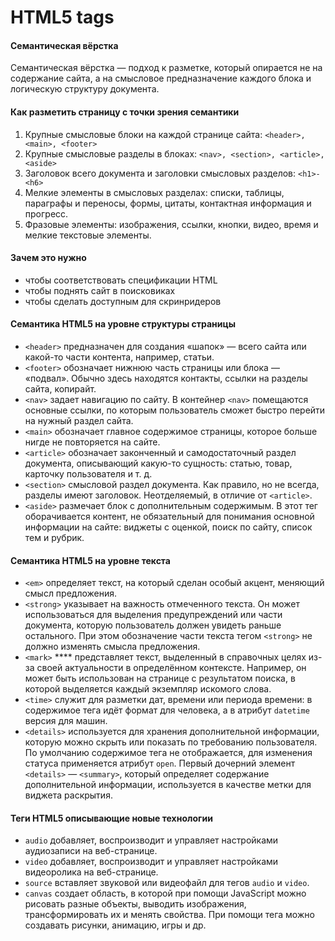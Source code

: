 # HTML5 tags

#### Семантическая вёрстка

Семантическая вёрстка — подход к разметке, который опирается не на содержание сайта, а на смысловое предназначение каждого блока и логическую структуру документа.&#x20;

#### Как разметить страницу с точки зрения семантики

1. Крупные смысловые блоки на каждой странице сайта: `<header>, <main>, <footer>`
2. Крупные смысловые разделы в блоках: `<nav>, <section>, <article>, <aside>`
3. Заголовок всего документа и заголовки смысловых разделов: `<h1>-<h6>`
4. Мелкие элементы в смысловых разделах: списки, таблицы, параграфы и переносы, формы, цитаты, контактная информация и прогресс.
5. Фразовые элементы: изображения, ссылки, кнопки, видео, время и мелкие текстовые элементы.

#### Зачем это нужно

* чтобы соответствовать спецификации HTML
* чтобы поднять сайт в поисковиках
* чтобы сделать доступным для скринридеров

#### Семантика HTML5 на уровне структуры страницы

* `<header>` предназначен для создания «шапок» — всего сайта или какой-то части контента, например, статьи.
* `<footer>` обозначает нижнюю часть страницы или блока — «подвал». Обычно здесь находятся контакты, ссылки на разделы сайта, копирайт.
* `<nav>` задает навигацию по сайту. В контейнер `<nav>` помещаются основные ссылки, по которым пользователь сможет быстро перейти на нужный раздел сайта.
* `<main>` обозначает главное содержимое страницы, которое больше нигде не повторяется на сайте.
* `<article>` обозначает законченный и самодостаточный раздел документа, описывающий какую-то сущность: статью, товар, карточку пользователя и т. д.
* `<section>` смысловой раздел документа. Как правило, но не всегда, разделы имеют заголовок. Неотделяемый, в отличие от `<article>`.
* `<aside>` размечает блок с дополнительным содержимым. В этот тег оборачивается контент, не обязательный для понимания основной информации на сайте: виджеты с оценкой, поиск по сайту, список тем и рубрик.

#### Семантика HTML5 на уровне текста

* `<em>` определяет текст, на который сделан особый акцент, меняющий смысл предложения.
* `<strong>` указывает на важность отмеченного текста. Он может использоваться для выделения предупреждений или части документа, которую пользователь должен увидеть раньше остального. При этом обозначение части текста тегом `<strong>` не должно изменять смысла предложения.
* `<mark>`  ****  представляет текст, выделенный в справочных целях из-за своей актуальности в определённом контексте. Например, он может быть использован на странице с результатом поиска, в которой выделяется каждый экземпляр искомого слова.
* `<time>` служит для разметки дат, времени или периода времени: в содержимое тега идёт формат для человека, а в атрибут `datetime` версия для машин.
* `<details>` используется для хранения дополнительной информации, которую можно скрыть или показать по требованию пользователя. По умолчанию содержимое тега не отображается, для изменения статуса применяется атрибут `open`.  Первый дочерний элемент `<details>` — `<summary>`, который определяет содержание дополнительной информации, используется в качестве метки для виджета раскрытия.

#### Теги HTML5 описывающие новые технологии

* `audio` добавляет, воспроизводит и управляет настройками аудиозаписи на веб-странице.
* `video` добавляет, воспроизводит и управляет настройками видеоролика на веб-странице.
* `source` вставляет звуковой или видеофайл для тегов `audio` и `video`.
* `canvas` создает область, в которой при помощи JavaScript можно рисовать разные объекты, выводить изображения, трансформировать их и менять свойства. При помощи тега можно создавать рисунки, анимацию, игры и др.
